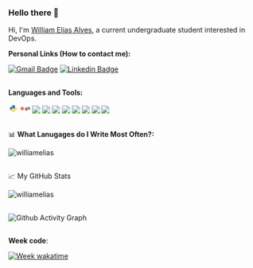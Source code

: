 ### Hello there 👋

Hi, I'm [William Elias Alves](https://github.com/williamelias/williamelias), a current undergraduate student interested in DevOps.

**Personal Links (How to contact me):**

[![Gmail Badge](https://img.shields.io/badge/-Gmail-c14438?style=flat-square&logo=Gmail&logoColor=white&link=mailto:williameliasalves@gmail.com)](mailto:williameliasalvesa@gmail.com)
[![Linkedin Badge](https://img.shields.io/badge/-LinkedIn-blue?style=flat-square&logo=Linkedin&logoColor=white&link=https://www.linkedin.com/in/fabriciopolato/)](https://www.linkedin.com/in/william-elias-101694102/)

##

**Languages and Tools:** 

<code><img height="20" src="https://raw.githubusercontent.com/github/explore/80688e429a7d4ef2fca1e82350fe8e3517d3494d/topics/python/python.png"></code>
<code><img height="20" src="https://raw.githubusercontent.com/github/explore/80688e429a7d4ef2fca1e82350fe8e3517d3494d/topics/git/git.png"></code>
<code><img height="20" src="https://static.djangoproject.com/img/logos/django-logo-positive.png"></code>
<code><img height="20" src="https://www.django-rest-framework.org/img/logo.png"></code>
<code><img height="20" src="https://www.docker.com/wp-content/uploads/2022/03/horizontal-logo-monochromatic-white.png"></code>
<code><img height="20" src="https://upload.wikimedia.org/wikipedia/commons/9/93/Amazon_Web_Services_Logo.svg"></code>
<code><img height="20" src="https://upload.wikimedia.org/wikipedia/commons/7/79/DigitalOcean_logo.png"></code>
<code><img height="20" src="https://upload.wikimedia.org/wikipedia/commons/c/c5/Nginx_logo.svg"></code>
<code><img height="22" src="https://user-images.githubusercontent.com/2752551/30404912-d5781a00-989d-11e7-8d25-5ebca177326a.png"></code>
<code><img height="22" src="https://miro.medium.com/max/640/0*dLlSkPyyuPLYJyrV.webp"></code>


##

📊 **What Lanugages do I Write Most Often?:**

 <img src="https://github-readme-stats.vercel.app/api/top-langs/?username=williamelias&layout=compact" alt="williamelias" />

##

📈 My GitHub Stats

<p align="left"> <img src="https://github-readme-stats.vercel.app/api?username=williamelias&show_icons=true&theme=tokyonight&count_private=true" alt="williamelias" />

 
##
 
  
![Github Activity Graph](https://github-readme-activity-graph.cyclic.app/graph?username=williamelias&bg_color=fffff0&color=708090&line=24292e&point=24292e&area=true&hide_border=true)
 
##

**Week code**:
 
[![Week wakatime](https://wakatime.com/badge/user/83c4cf8f-3dc5-4fc8-9190-ce6550752710.svg)](https://wakatime.com/@83c4cf8f-3dc5-4fc8-9190-ce6550752710)
